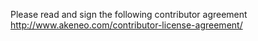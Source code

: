Please read and sign the following contributor agreement http://www.akeneo.com/contributor-license-agreement/
